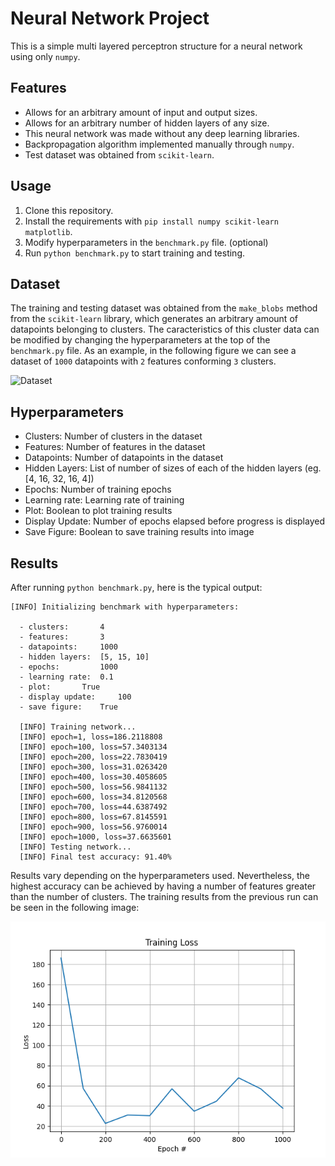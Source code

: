 # Neural Network Project

This is a simple multi layered perceptron structure for a neural network using only `numpy`.

## Features

- Allows for an arbitrary amount of input and output sizes.
- Allows for an arbitrary number of hidden layers of any size.
- This neural network was made without any deep learning libraries.
- Backpropagation algorithm implemented manually through `numpy`.
- Test dataset was obtained from `scikit-learn`.

## Usage

1. Clone this repository.
2. Install the requirements with `pip install numpy scikit-learn matplotlib`.
3. Modify hyperparameters in the `benchmark.py` file. (optional)
4. Run `python benchmark.py` to start training and testing.

## Dataset

The training and testing dataset was obtained from the `make_blobs` method from the `scikit-learn` library, which generates an arbitrary amount of datapoints belonging to clusters. 
The caracteristics of this cluster data can be modified by changing the hyperparameters at the top of the `benchmark.py` file.
As an example, in the following figure we can see a dataset of `1000` datapoints with `2` features conforming `3` clusters.

![Dataset](https://github.com/danielzanelli/Portfolio/assets/83187517/15af20f9-42a3-431b-8b7a-22f6d3515fd0)

## Hyperparameters

- Clusters: Number of clusters in the dataset
- Features: Number of features in the dataset
- Datapoints: Number of datapoints in the dataset
- Hidden Layers: List of number of sizes of each of the hidden layers (eg. [4, 16, 32, 16, 4])
- Epochs: Number of training epochs
- Learning rate: Learning rate of training
- Plot: Boolean to plot training results
- Display Update: Number of epochs elapsed before progress is displayed
- Save Figure: Boolean to save training results into image

## Results

After running `python benchmark.py`, here is the typical output:

  	[INFO] Initializing benchmark with hyperparameters:

	  - clusters: 		4
	  - features: 		3
	  - datapoints: 	1000
	  - hidden layers: 	[5, 15, 10]
	  - epochs: 		1000
	  - learning rate: 	0.1
	  - plot: 		True
	  - display update: 	100
	  - save figure: 	True

	  [INFO] Training network...
	  [INFO] epoch=1, loss=186.2118808
	  [INFO] epoch=100, loss=57.3403134
	  [INFO] epoch=200, loss=22.7830419
	  [INFO] epoch=300, loss=31.0263420
	  [INFO] epoch=400, loss=30.4058605
	  [INFO] epoch=500, loss=56.9841132
	  [INFO] epoch=600, loss=34.8120568
	  [INFO] epoch=700, loss=44.6387492
	  [INFO] epoch=800, loss=67.8145591
	  [INFO] epoch=900, loss=56.9760014
	  [INFO] epoch=1000, loss=37.6635601
	  [INFO] Testing network...
	  [INFO] Final test accuracy: 91.40%

Results vary depending on the hyperparameters used. Nevertheless, the highest accuracy can be achieved by having a number of features greater than the number of clusters.
The training results from the previous run can be seen in the following image:

![Training results](https://github.com/danielzanelli/Portfolio/blob/main/Neural%20Network/benchmark_loss.png)
